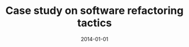 ---
title: "Case study on software refactoring tactics"
collection: publications
permalink: /publication/2014-01-01-Case-study-on-software-refactoring-tactics
date: 2014-01-01
venue: 'IET Softw.'
paperurl: 'https://doi.org/10.1049/iet-sen.2012.0121'
citation: ' Hui Liu,  Yang Liu,  Xue Guo,  Yuan Gao&quot;Case study on software refactoring tactics.&quot; IET Softw., 2014.'
---